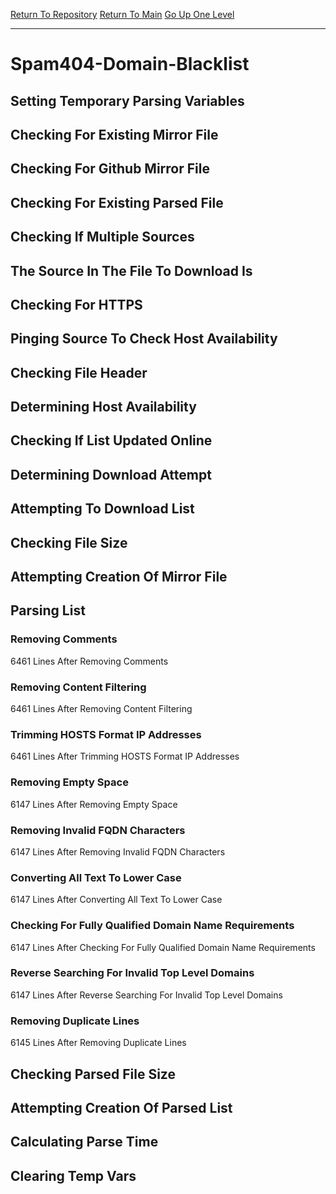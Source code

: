 [Return To Repository](https://github.com/deathbybandaid/piholeparser/)
[Return To Main](https://github.com/deathbybandaid/piholeparser/blob/master/RecentRunLogs/Mainlog.md)
[Go Up One Level](https://github.com/deathbybandaid/piholeparser/blob/master/RecentRunLogs/TopLevelScripts/30-Processing-Blacklists.md)
____________________________________
# Spam404-Domain-Blacklist
## Setting Temporary Parsing Variables
## Checking For Existing Mirror File
## Checking For Github Mirror File
## Checking For Existing Parsed File
## Checking If Multiple Sources
## The Source In The File To Download Is
## Checking For HTTPS
## Pinging Source To Check Host Availability
## Checking File Header
## Determining Host Availability
## Checking If List Updated Online
## Determining Download Attempt
## Attempting To Download List
## Checking File Size
## Attempting Creation Of Mirror File
## Parsing List
### Removing Comments
6461 Lines After Removing Comments
### Removing Content Filtering
6461 Lines After Removing Content Filtering
### Trimming HOSTS Format IP Addresses
6461 Lines After Trimming HOSTS Format IP Addresses
### Removing Empty Space
6147 Lines After Removing Empty Space
### Removing Invalid FQDN Characters
6147 Lines After Removing Invalid FQDN Characters
### Converting All Text To Lower Case
6147 Lines After Converting All Text To Lower Case
### Checking For Fully Qualified Domain Name Requirements
6147 Lines After Checking For Fully Qualified Domain Name Requirements
### Reverse Searching For Invalid Top Level Domains
6147 Lines After Reverse Searching For Invalid Top Level Domains
### Removing Duplicate Lines
6145 Lines After Removing Duplicate Lines
## Checking Parsed File Size
## Attempting Creation Of Parsed List
## Calculating Parse Time
## Clearing Temp Vars
